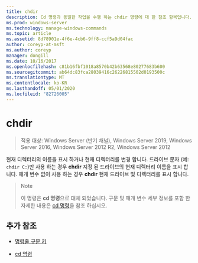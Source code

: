 ```yaml
---
title: chdir
description: Cd 명령과 동일한 작업을 수행 하는 chdir 명령에 대 한 참조 항목입니다.
ms.prod: windows-server
ms.technology: manage-windows-commands
ms.topic: article
ms.assetid: 8d78901e-4f6e-4cb6-9ff8-ccf5a9d04fac
author: coreyp-at-msft
ms.author: coreyp
manager: dongill
ms.date: 10/16/2017
ms.openlocfilehash: c81b16fbf1018a8570b42b63568e80277683b600
ms.sourcegitcommit: ab64dc83fca28039416c26226815502d0193500c
ms.translationtype: MT
ms.contentlocale: ko-KR
ms.lasthandoff: 05/01/2020
ms.locfileid: "82726005"
---
```

# <a name="chdir"></a>chdir

> 적용 대상: Windows Server (반기 채널), Windows Server 2019, Windows Server 2016, Windows Server 2012 R2, Windows Server 2012

현재 디렉터리의 이름을 표시 하거나 현재 디렉터리를 변경 합니다. 드라이브 문자 (예: `chdir C:`)만 사용 하는 경우 **chdir** 지정 된 드라이브의 현재 디렉터리 이름을 표시 합니다. 매개 변수 없이 사용 하는 경우 **chdir** 현재 드라이브 및 디렉터리를 표시 합니다.

> > [!NOTE]
> 이 명령은 **cd 명령**으로 대체 되었습니다. 구문 및 매개 변수 세부 정보를 포함 한 자세한 내용은 [cd 명령](cd.md)을 참조 하십시오.

## <a name="additional-references"></a>추가 참조

- [명령줄 구문 키](command-line-syntax-key.md)

- [cd 명령](cd.md)
